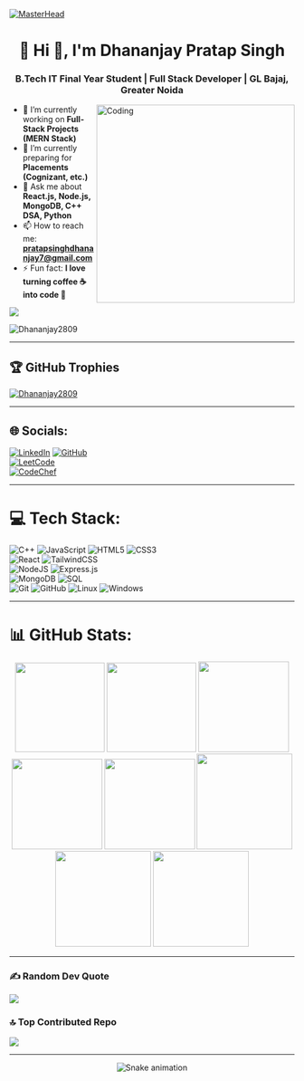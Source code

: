 [![MasterHead](https://firebasestorage.googleapis.com/v0/b/flexi-coding.appspot.com/o/dempgi7-520f8d5f-63d4-4453-8822-dbc149ae27f8.gif?alt=media&token=91c0c7b2-93c3-4029-b011-1a8703c5730d)](https://github.com/Dhananjay2809)

<h1 align="center">💫 Hi 👋, I'm Dhananjay Pratap Singh</h1>
<h3 align="center">B.Tech IT Final Year Student | Full Stack Developer | GL Bajaj, Greater Noida</h3>

<img align="right" alt="Coding" width="350" src="https://raw.githubusercontent.com/rajpratyush/rajpratyush/main/me.gif">

- 🔭 I’m currently working on **Full-Stack Projects (MERN Stack)**  
- 🌱 I’m currently preparing for **Placements (Cognizant, etc.)**  
- 💬 Ask me about **React.js, Node.js, MongoDB, C++ DSA, Python**  
- 📫 How to reach me: **[pratapsinghdhananjay7@gmail.com](mailto:pratapsinghdhananjay7@gmail.com)**  
- ⚡ Fun fact: **I love turning coffee ☕ into code 🚀**  

[![](https://visitcount.itsvg.in/api?id=Dhananjay2809&icon=0&color=0)](https://visitcount.itsvg.in)  

<p align="left"> <img src="https://komarev.com/ghpvc/?username=Dhananjay2809&label=Profile%20views&color=0e75b6&style=flat" alt="Dhananjay2809" /> </p>  

---

## 🏆 GitHub Trophies
<p align="left"> <a href="https://github.com/ryo-ma/github-profile-trophy"><img src="https://github-profile-trophy.vercel.app/?username=Dhananjay2809&theme=radical&no-frame=false&no-bg=false&margin-w=4" alt="Dhananjay2809" /></a> </p>

---

## 🌐 Socials:
[![LinkedIn](https://img.shields.io/badge/LinkedIn-%230077B5.svg?logo=linkedin&logoColor=white)](https://www.linkedin.com/in/dhananjay-singh-40424a2a1) 
[![GitHub](https://img.shields.io/badge/GitHub-181717?style=for-the-badge&logo=github&logoColor=white)](https://github.com/Dhananjay2809)  
[![LeetCode](https://img.shields.io/badge/LeetCode-FFA116?logo=LeetCode&logoColor=black)](https://leetcode.com/u/pratapsinghdhananjay7/)  
[![CodeChef](https://img.shields.io/badge/CodeChef-brown?style=for-the-badge&logo=codechef)](https://www.codechef.com/users/pratapsinghdha)  

---

# 💻 Tech Stack:
![C++](https://img.shields.io/badge/c++-%2300599C.svg?style=for-the-badge&logo=c%2B%2B&logoColor=white) 
![JavaScript](https://img.shields.io/badge/javascript-%23323330.svg?style=for-the-badge&logo=javascript&logoColor=%23F7DF1E) 
![HTML5](https://img.shields.io/badge/html5-%23E34F26.svg?style=for-the-badge&logo=html5&logoColor=white) 
![CSS3](https://img.shields.io/badge/css3-%231572B6.svg?style=for-the-badge&logo=css3&logoColor=white)  
![React](https://img.shields.io/badge/react-%2320232a.svg?style=for-the-badge&logo=react&logoColor=%2361DAFB) 
![TailwindCSS](https://img.shields.io/badge/TailwindCSS-38B2AC?style=for-the-badge&logo=tailwind-css&logoColor=white)  
![NodeJS](https://img.shields.io/badge/node.js-6DA55F?style=for-the-badge&logo=node.js&logoColor=white) 
![Express.js](https://img.shields.io/badge/Express.js-000000?style=for-the-badge&logo=express&logoColor=white)  
![MongoDB](https://img.shields.io/badge/MongoDB-%234ea94b.svg?style=for-the-badge&logo=mongodb&logoColor=white) 
![SQL](https://img.shields.io/badge/sql-%23003B57.svg?style=for-the-badge&logo=sqlite&logoColor=white)  
![Git](https://img.shields.io/badge/git-%23F05033.svg?style=for-the-badge&logo=git&logoColor=white) 
![GitHub](https://img.shields.io/badge/github-%23121011.svg?style=for-the-badge&logo=github&logoColor=white) 
![Linux](https://img.shields.io/badge/linux-FCC624?style=for-the-badge&logo=linux&logoColor=black) 
![Windows](https://img.shields.io/badge/Windows-0078D6?style=for-the-badge&logo=windows&logoColor=white)  

---

# 📊 GitHub Stats:
<div align="center">

<img height="158em" src="https://github-profile-summary-cards.vercel.app/api/cards/profile-details?username=Dhananjay2809&theme=radical">
<img height="158em" src="https://github-profile-summary-cards.vercel.app/api/cards/stats?username=Dhananjay2809&theme=radical">
<img height="160em" src="https://github-profile-summary-cards.vercel.app/api/cards/repos-per-language?username=Dhananjay2809&theme=radical">
<img height="160em" src="https://github-profile-summary-cards.vercel.app/api/cards/most-commit-language?username=Dhananjay2809&theme=radical">
<img height="160em" src="https://github-profile-summary-cards.vercel.app/api/cards/productive-time?username=Dhananjay2809&theme=radical&utcOffset=8">
<img height="169em" src="https://github-readme-stats.vercel.app/api?username=Dhananjay2809&theme=radical&hide_border=false&include_all_commits=false&count_private=false">
<img height="169em" src="https://github-readme-streak-stats.herokuapp.com/?user=Dhananjay2809&theme=radical">
<img height="169em" src="https://github-readme-stats.vercel.app/api/top-langs/?username=Dhananjay2809&theme=radical&hide_border=false&include_all_commits=true&count_private=true&layout=compact" />

</div>

---

### ✍️ Random Dev Quote
![](https://quotes-github-readme.vercel.app/api?type=horizontal&theme=radical)

### 🔝 Top Contributed Repo
![](https://github-contributor-stats.vercel.app/api?username=Dhananjay2809&limit=5&theme=dark&combine_all_yearly_contributions=true)

---

<div align="center">
  <img src="https://profile-readme-generator.com/assets/snake.svg" alt="Snake animation" />
</div>
